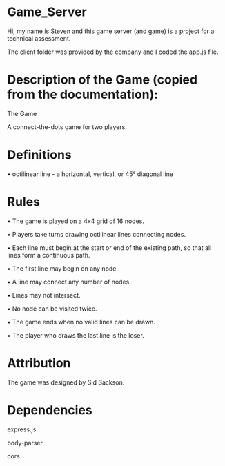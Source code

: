 # Game_Server

Hi, my name is Steven and this game server (and game) is a project for a technical assessment.

The client folder was provided by the company and I coded the app.js file.

# Description of the Game (copied from the documentation): 

The Game

A connect-the-dots game for two players.

# Definitions

• octilinear line - a horizontal, vertical, or 45° diagonal line

# Rules

• The game is played on a 4x4 grid of 16 nodes.

• Players take turns drawing octilinear lines connecting nodes.

• Each line must begin at the start or end of the existing path, so that all lines form a continuous path.

• The first line may begin on any node.

• A line may connect any number of nodes.

• Lines may not intersect.

• No node can be visited twice.

• The game ends when no valid lines can be drawn.

• The player who draws the last line is the loser.

# Attribution

The game was designed by Sid Sackson.

# Dependencies

express.js

body-parser

cors
